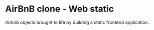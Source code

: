 # AirBnB clone - Web static

Airbnb objects brought to life by building a static frontend application.
